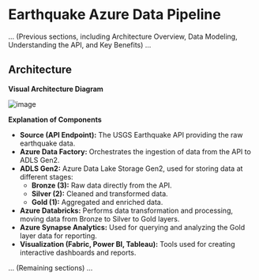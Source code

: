 # Earthquake Azure Data Pipeline

... (Previous sections, including Architecture Overview, Data Modeling, Understanding the API, and Key Benefits) ...

## Architecture

**Visual Architecture Diagram**

![image](https://github.com/user-attachments/assets/5906b66a-e28a-4fc2-8788-c6185fc782b6)


**Explanation of Components**

* **Source (API Endpoint):** The USGS Earthquake API providing the raw earthquake data.
* **Azure Data Factory:** Orchestrates the ingestion of data from the API to ADLS Gen2.
* **ADLS Gen2:** Azure Data Lake Storage Gen2, used for storing data at different stages:
    * **Bronze (3):** Raw data directly from the API.
    * **Silver (2):** Cleaned and transformed data.
    * **Gold (1):** Aggregated and enriched data.
* **Azure Databricks:** Performs data transformation and processing, moving data from Bronze to Silver to Gold layers.
* **Azure Synapse Analytics:** Used for querying and analyzing the Gold layer data for reporting.
* **Visualization (Fabric, Power BI, Tableau):** Tools used for creating interactive dashboards and reports.

... (Remaining sections) ...
